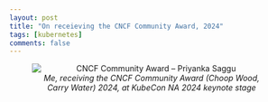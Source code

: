 ```yaml
---
layout: post
title: "On receieving the CNCF Community Award, 2024"
tags: [kubernetes]
comments: false
---
```


<figure style="text-align: center;">
  <img src="https://github.com/user-attachments/assets/0e5a392e-99e4-425b-95f2-76242d8cd0c0" alt="CNCF Community Award – Priyanka Saggu"  style="display: block; margin: 0 auto;"/>
  <figcaption style="text-align: center;"><em>Me, receiving the CNCF Community Award (Choop Wood, Carry Water) 2024, at KubeCon NA 2024 keynote stage</em></figcaption>
</figure>
